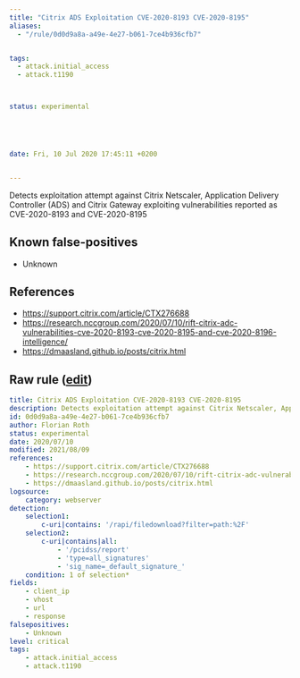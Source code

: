 ```yaml
---
title: "Citrix ADS Exploitation CVE-2020-8193 CVE-2020-8195"
aliases:
  - "/rule/0d0d9a8a-a49e-4e27-b061-7ce4b936cfb7"


tags:
  - attack.initial_access
  - attack.t1190



status: experimental





date: Fri, 10 Jul 2020 17:45:11 +0200


---
```


Detects exploitation attempt against Citrix Netscaler, Application Delivery Controller (ADS) and Citrix Gateway exploiting vulnerabilities reported as CVE-2020-8193 and CVE-2020-8195

<!--more-->


## Known false-positives

* Unknown



## References

* https://support.citrix.com/article/CTX276688
* https://research.nccgroup.com/2020/07/10/rift-citrix-adc-vulnerabilities-cve-2020-8193-cve-2020-8195-and-cve-2020-8196-intelligence/
* https://dmaasland.github.io/posts/citrix.html


## Raw rule ([edit](https://github.com/SigmaHQ/sigma/edit/master/rules/web/web_citrix_cve_2020_8193_8195_exploit.yml))
```yaml
title: Citrix ADS Exploitation CVE-2020-8193 CVE-2020-8195
description: Detects exploitation attempt against Citrix Netscaler, Application Delivery Controller (ADS) and Citrix Gateway exploiting vulnerabilities reported as CVE-2020-8193 and CVE-2020-8195
id: 0d0d9a8a-a49e-4e27-b061-7ce4b936cfb7
author: Florian Roth
status: experimental
date: 2020/07/10
modified: 2021/08/09
references:
    - https://support.citrix.com/article/CTX276688
    - https://research.nccgroup.com/2020/07/10/rift-citrix-adc-vulnerabilities-cve-2020-8193-cve-2020-8195-and-cve-2020-8196-intelligence/
    - https://dmaasland.github.io/posts/citrix.html
logsource:
    category: webserver
detection:
    selection1:
        c-uri|contains: '/rapi/filedownload?filter=path:%2F'
    selection2:
        c-uri|contains|all:
            - '/pcidss/report'
            - 'type=all_signatures'
            - 'sig_name=_default_signature_'
    condition: 1 of selection*
fields:
    - client_ip
    - vhost
    - url
    - response
falsepositives:
    - Unknown
level: critical
tags:
    - attack.initial_access
    - attack.t1190

```
